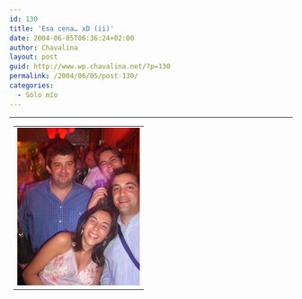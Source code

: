 ```yaml
---
id: 130
title: 'Esa cena… xD (ii)'
date: 2004-06-05T06:36:24+02:00
author: Chavalina
layout: post
guid: http://www.wp.chavalina.net/?p=130
permalink: /2004/06/05/post-130/
categories:
  - Sólo mío
---
```

<table width="100%" border="0" cellpadding="0" cellspacing="0">
  <tr>
    <td>
      <table border="0" cellspacing="5" cellpadding="10" width="1" align="left">
        <tr>
          <td>
            <a href="imagenes/fotos/cenagestion2.JPG" target="blank_"><img src="/imagenes/fotos/thumbs/cenagestion2.jpg" width="218" height="280" border="0" /></a>
          </td>
        </tr>
      </table>
      
      <p>
        Bueno, creo que por ahora esto será lo &uacute;nico que veréis de la cena de mi promoci&oacute;n, desde luego que hay más fotos perooo…. que luego esto lo ve mi ex-jefe (Juan Carlos llámame en septiembre <img src="/imagenes/emoticonos/gafas.gif" alt="emo gafas" width="16" height="16" />)
      </p>
      
      <p>
        La de la cena fue una noche un poco extra&ntilde;a para m&iacute;, la verdad es que lo pasé muy bien pero no deja de ser chocante ver como gente que en clase act&uacute;a como si no existieras de pronto se vuelven la alegr&iacute;a de la huerta y parece que te conocen de toda la vida. Como dec&iacute;an hace tiempo en "El Jueves", el aprecio que se tiene a una persona es directamente proporcional a las copas que llevas encima, pero no deja de ser gracioso, sobre todo cuando son los profesores los que se desinhiben (y eso que este a&ntilde;o no tuvimos, por desgracia, a cierto profesor de programaci&oacute;n, que me han dicho que es todo un show en las cenas)
      </p>
      
      <p>
        Pese a esto y otras cosas raras (como el aburrido botelleo <span class="alguien">sin m&uacute;sica</span>) la verdad es que me da pena pensar que no vamos a volver a hacer ninguna más, casi nadie hará la ingenier&iacute;a superior y de los que la hagamos veremos si alguno llega a graduarse. Muy deprisa pasa el tiempo y en septiembre tendré que volver a empezar un ciclo de estudios, pero ya no será lo mismo. Habrá más responsabilidades, el trabajo no será algo ocasional y tendré que decidir sobre mi futuro. Uuuu, que mal rollo. Yo creo que me quiero quedar en estudiante.
      </p>
    </td>
  </tr>
</table>
